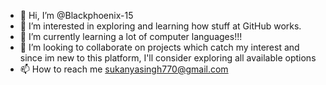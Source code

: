 - 👋 Hi, I’m @Blackphoenix-15
- 👀 I’m interested in exploring and learning how stuff at GitHub works.
- 🌱 I’m currently learning a lot of computer languages!!!
- 💞️ I’m looking to collaborate on projects which catch my interest and since im new to this platform, I'll consider exploring all available options 
- 📫 How to reach me sukanyasingh770@gmail.com

<!---
Blackphoenix-15/Blackphoenix-15 is a ✨ special ✨ repository because its `README.md` (this file) appears on your GitHub profile.
You can click the Preview link to take a look at your changes.
--->
